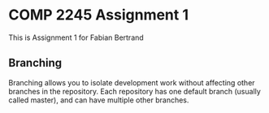# COMP 2245 Assignment 1

This is Assignment 1 for Fabian Bertrand

## Branching

Branching allows you to isolate development work without affecting other branches in the repository. Each repository has one default branch (usually called master), and can have multiple other branches.